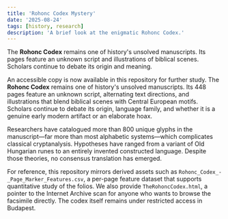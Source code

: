 ```yaml
---
title: 'Rohonc Codex Mystery'
date: '2025-08-24'
tags: [history, research]
description: 'A brief look at the enigmatic Rohonc Codex.'
---
```


The **Rohonc Codex** remains one of history's unsolved manuscripts. Its pages feature an unknown script and illustrations of biblical scenes. Scholars continue to debate its origin and meaning.

An accessible copy is now available in this repository for further study.
The **Rohonc Codex** remains one of history's unsolved manuscripts. Its 448 pages feature an unknown script, alternating text directions, and illustrations that blend biblical scenes with Central European motifs. Scholars continue to debate its origin, language family, and whether it is a genuine early modern artifact or an elaborate hoax.

Researchers have catalogued more than 800 unique glyphs in the manuscript—far more than most alphabetic systems—which complicates classical cryptanalysis. Hypotheses have ranged from a variant of Old Hungarian runes to an entirely invented constructed language. Despite those theories, no consensus translation has emerged.

For reference, this repository mirrors derived assets such as `Rohonc_Codex_-_Page_Marker_Features.csv`, a per-page feature dataset that supports quantitative study of the folios. We also provide `TheRohoncCodex.html`, a pointer to the Internet Archive scan for anyone who wants to browse the facsimile directly. The codex itself remains under restricted access in Budapest.

